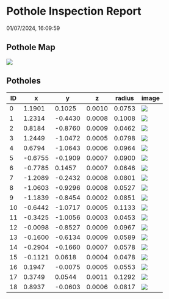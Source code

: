 # Pothole Inspection Report

01/07/2024, 16:09:59

## Pothole Map

![](pothole_map.png)

## Potholes

| ID | x | y | z | radius | image |
| --- | --- | --- | --- | --- | --- |
| 0 | 1.1901 | 0.1025 | 0.0010 | 0.0753 | ![](0.png) |
| 1 | 1.2314 | -0.4430 | 0.0008 | 0.1008 | ![](1.png) |
| 2 | 0.8184 | -0.8760 | 0.0009 | 0.0462 | ![](2.png) |
| 3 | 1.2449 | -1.0472 | 0.0005 | 0.0798 | ![](3.png) |
| 4 | 0.6794 | -1.0643 | 0.0006 | 0.0964 | ![](4.png) |
| 5 | -0.6755 | -0.1909 | 0.0007 | 0.0900 | ![](5.png) |
| 6 | -0.7785 | 0.1457 | 0.0007 | 0.0646 | ![](6.png) |
| 7 | -1.2089 | -0.2432 | 0.0008 | 0.0801 | ![](7.png) |
| 8 | -1.0603 | -0.9296 | 0.0008 | 0.0527 | ![](8.png) |
| 9 | -1.1839 | -0.8454 | 0.0002 | 0.0851 | ![](9.png) |
| 10 | -0.6442 | -1.0717 | 0.0005 | 0.1133 | ![](10.png) |
| 11 | -0.3425 | -1.0056 | 0.0003 | 0.0453 | ![](11.png) |
| 12 | -0.0098 | -0.8527 | 0.0009 | 0.0967 | ![](12.png) |
| 13 | -0.1600 | -0.6134 | 0.0009 | 0.0589 | ![](13.png) |
| 14 | -0.2904 | -0.1660 | 0.0007 | 0.0578 | ![](14.png) |
| 15 | -0.1121 | 0.0618 | 0.0004 | 0.0478 | ![](15.png) |
| 16 | 0.1947 | -0.0075 | 0.0005 | 0.0553 | ![](16.png) |
| 17 | 0.3749 | 0.0544 | 0.0011 | 0.1292 | ![](17.png) |
| 18 | 0.8937 | -0.0603 | 0.0006 | 0.0817 | ![](18.png) |
